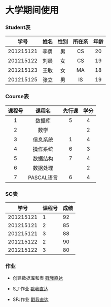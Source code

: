 # 大学期间使用

### Student表

|   学号    | 姓名 | 性别 | 所在系 | 年龄 |
| :-------: | :--: | :--: | :----: | :--: |
| 201215121 | 李勇 |  男  |   CS   |  20  |
| 201215122 | 刘晨 |  女  |   CS   |  19  |
| 201215123 | 王敏 |  女  |   MA   |  18  |
| 201215125 | 张立 |  男  |   IS   |  19  |

### Course表

| 课程号 |   课程名   | 先行课 | 学分 |
| :----: | :--------: | :----: | :--: |
|   1    |   数据库   |   5    |  4   |
|   2    |    数学    |        |  2   |
|   3    |  信息系统  |   1    |  4   |
|   4    |  操作系统  |   6    |  3   |
|   5    |  数据结构  |   7    |  4   |
|   6    |  数据处理  |        |  2   |
|   7    | PASCAL语言 |   6    |  4   |

### SC表

| 学号      | 课程号 | 成绩 |
| --------- | ------ | ---- |
| 201215121 | 1      | 92   |
| 201215121 | 2      | 85   |
| 201215121 | 3      | 88   |
| 201215122 | 2      | 90   |
| 201215122 | 3      | 80   |



### 作业

- 创建数据库和表      [戳我直达](./work/create.sql ) 

- S_T作业      [戳我直达](./work/s_t.md ) 

- SPJ作业      [戳我直达](./work/SPJ/SQLQuery1.sql ) 

